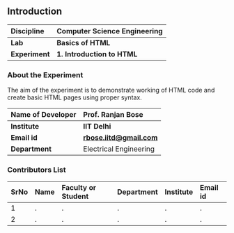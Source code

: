 ## Introduction


<b>Discipline | <b>Computer Science Engineering
:--|:--|
<b> Lab | <b> Basics of HTML
<b> Experiment|     <b> 1. Introduction to HTML

### About the Experiment 

The aim of the experiment is to demonstrate working of HTML code and create basic HTML pages using proper syntax.

<b>Name of Developer | <b> Prof. Ranjan Bose 
:--|:--|
<b> Institute | <b>  IIT Delhi
<b> Email id|     <b>  rbose.iitd@gmail.com
<b> Department |  Electrical Engineering

### Contributors List

SrNo | Name | Faculty or Student | Department| Institute | Email id
:--|:--|:--|:--|:--|:--|
1 | . | . | . | . | .
2 | . | . | . | . | .
